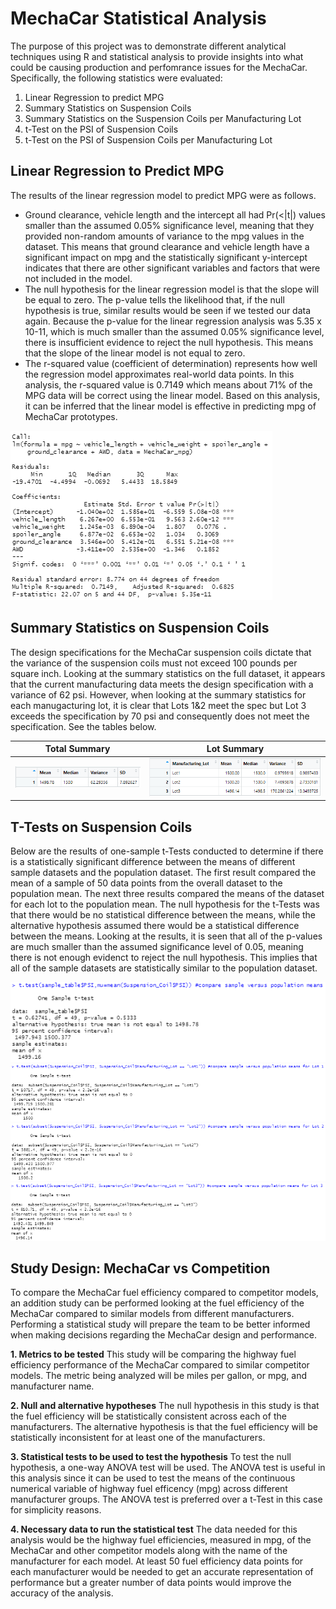 # MechaCar Statistical Analysis
The purpose of this project was to demonstrate different analytical techniques using R and statistical analysis to provide insights into what could be causing production and perfomrance issues for the MechaCar.  Specifically, the following statistics were evaluated:
1. Linear Regression to predict MPG
2. Summary Statistics on Suspension Coils
3. Summary Statistics on the Suspension Coils per Manufacturing Lot
4. t-Test on the PSI of Suspension Coils
5. t-Test on the PSI of Suspension Coils per Manufacturing Lot

## Linear Regression to Predict MPG
The results of the linear regression model to predict MPG were as follows.
- Ground clearance, vehicle length and the intercept all had Pr(<|t|) values smaller than the assumed 0.05% significance level, meaning that they provided non-random amounts of variance to the mpg values in the dataset. This means that ground clearance and vehicle length have a significant impact on mpg and the statistically significant y-intercept indicates that there are other significant variables and factors that were not included in the model.
- The null hypothesis for the linear regression model is that the slope will be equal to zero.  The p-value tells the likelihood that, if the null hypothesis is true, similar results would be seen if we tested our data again.  Because the p-value for the linear regression analysis was 5.35 x 10-11, which is much smaller than the assumed 0.05% significance level, there is insufficient evidence to reject the null hypothesis.  This means that the slope of the linear model is not equal to zero.
- The r-squared value (coefficient of determination) represents how well the regression model approximates real-world data points.  In this analysis, the r-squared value is 0.7149 which means about 71% of the MPG data will be correct using the linear model. Based on this analysis, it can be inferred that the linear model is effective in predicting mpg of MechaCar prototypes.

![Linear Regression Screenshot](Results/Linear_Regression_Result.png)

## Summary Statistics on Suspension Coils
The design specifications for the MechaCar suspension coils dictate that the variance of the suspension coils must not exceed 100 pounds per square inch.  Looking at the summary statistics on the full dataset, it appears that the current manufacturing data meets the design specification with a variance of 62 psi.  However, when looking at the summary statistics for each manugacturing lot, it is clear that Lots 1&2 meet the spec but Lot 3 exceeds the specification by 70 psi and consequently does not meet the specification. See the tables below.

|Total Summary|Lot Summary|
|:---:|:---:|
|![Total Summary](Results/Total_Summary.png)|![Lot Summary](Results/Lot_Summary.png)|

## T-Tests on Suspension Coils
Below are the results of one-sample t-Tests conducted to determine if there is a statistically significant difference between the means of different sample datasets and the population dataset.  The first result compared the mean of a sample of 50 data points from the overall dataset to the population mean.  The next three results compared the means of the dataset for each lot to the population mean.  The null hypothesis for the t-Tests was that there would be no statistical difference between the means, while the alternative hypothesis assumed there would be a statistical difference between the means.  Looking at the results, it is seen that all of the p-values are much smaller than the assumed significance level of 0.05, meaning there is not enough evidenct to reject the null hypothesis.  This implies that all of the sample datasets are statistically similar to the population dataset.

![t-Test All Lots](Results/t-Test_All_Lots.png)
![t-Test Lot 1](Results/t-Test_Lot1.png)
![t-Test Lot 2](Results/t-Test_Lot2.png)
![t-Test Lot 3](Results/t-Test_Lot3.png)

## Study Design: MechaCar vs Competition
To compare the MechaCar fuel efficiency compared to competitor models, an addition study can be performed looking at the fuel efficiency of the MechaCar compared to similar models from different manufacturers.  Performing a statistical study will prepare the team to be better informed when making decisions regarding the MechaCar design and performance. 

**1. Metrics to be tested**
This study will be comparing the highway fuel efficiency performance of the MechaCar compared to similar competitor models.  The metric being analyzed will be miles per gallon, or mpg, and manufacturer name.

**2. Null and alternative hypotheses**
The null hypothesis in this study is that the fuel efficiency will be statistically consistent across each of the manufacturers.  The alternative hypothesis is that the fuel efficiency will be statistically inconsistent for at least one of the manufacturers.

**3. Statistical tests to be used to test the hypothesis**
To test the null hypothesis, a one-way ANOVA test will be used.  The ANOVA test is useful in this analysis since it can be used to test the means of the continuous numerical variable of highway fuel efficency (mpg) across different manufacturer groups.  The ANOVA test is preferred over a t-Test in this case for simplicity reasons. 

**4. Necessary data to run the statistical test**
The data needed for this analysis would be the highway fuel efficiencies, measured in mpg, of the MechaCar and other competitor models along with the name of the manufacturer for each model.  At least 50 fuel efficiency data points for each manufacturer would be needed to get an accurate representation of performance but a greater number of data points would improve the accuracy of the analysis.
